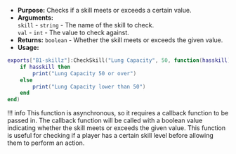 - **Purpose:** Checks if a skill meets or exceeds a certain value.
- **Arguments:**  
   `skill` - `string` - The name of the skill to check.  
   `val` - `int` - The value to check against.  
- **Returns:** `boolean` - Whether the skill meets or exceeds the given value.
- **Usage:**
```lua
exports["B1-skillz"]:CheckSkill("Lung Capacity", 50, function(hasskill)
    if hasskill then
        print("Lung Capacity 50 or over")
    else
        print("Lung Capacity lower than 50")
    end
end)
```

!!! info
    This function is asynchronous, so it requires a callback function to be passed in. The callback function will be called with a boolean value indicating whether the skill meets or exceeds the given value. This function is useful for checking if a player has a certain skill level before allowing them to perform an action.
